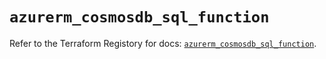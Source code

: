 # `azurerm_cosmosdb_sql_function`

Refer to the Terraform Registory for docs: [`azurerm_cosmosdb_sql_function`](https://registry.terraform.io/providers/hashicorp/azurerm/3.54.0/docs/resources/cosmosdb_sql_function).
